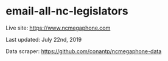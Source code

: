 # email-all-nc-legislators

Live site: https://www.ncmegaphone.com

Last updated: July 22nd, 2019

Data scraper: https://github.com/conantp/ncmegaphone-data